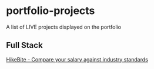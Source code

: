 # portfolio-projects
A list of LIVE projects displayed on the portfolio

## Full Stack

[HikeBite - Compare your salary against industry standards](https://master--hikebite.netlify.app/)
